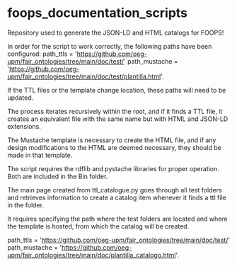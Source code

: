 # foops_documentation_scripts
Repository used to generate the JSON-LD and HTML catalogs for FOOPS!

In order for the script to work correctly, the following paths have been configured: 
path_ttls = 'https://github.com/oeg-upm/fair_ontologies/tree/main/doc/test/' 
path_mustache = 'https://github.com/oeg-upm/fair_ontologies/tree/main/doc/test/plantilla.html'.
 
If the TTL files or the template change location, these paths will need to be updated.

The process iterates recursively within the root, and if it finds a TTL file, it creates an equivalent file with the same name but with HTML and JSON-LD extensions.

The Mustache template is necessary to create the HTML file, and if any design modifications to the HTML are deemed necessary, they should be made in that template.

The script requires the rdflib and pystache libraries for proper operation. Both are included in the Bin folder.

The main page created from ttl_catalogue.py goes through all test folders and retrieves information to create a catalog item whenever it finds a ttl file in the folder.

It requires specifying the path where the test folders are located and where the template is hosted, from which the catalog will be created.

path_ttls = 'https://github.com/oeg-upm/fair_ontologies/tree/main/doc/test/' 
path_mustache = 'https://github.com/oeg-upm/fair_ontologies/tree/main/doc/plantilla_catalogo.html'.

